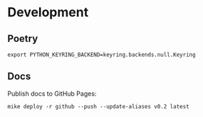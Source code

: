 # Development

## Poetry

    export PYTHON_KEYRING_BACKEND=keyring.backends.null.Keyring

## Docs

Publish docs to GitHub Pages:

    mike deploy -r github --push --update-aliases v0.2 latest
